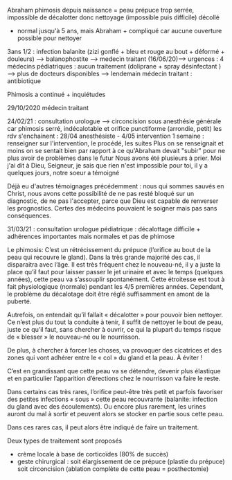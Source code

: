 Abraham phimosis depuis naissance = peau prépuce trop serrée, impossible de décalotter donc nettoyage (impossible puis difficile) décollé
- normal jusqu'à 5 ans, mais Abraham + compliqué car aucune ouverture possible pour nettoyer

3ans 1/2 : infection balanite (zizi gonflé + bleu et rouge au bout + déformé + douleurs) --> balanophostite
--> medecin traitant  (16/06/20)--> urgences : 4 médecins pédiatriques : aucun traitement (doliprane + spray désinfectant )
--> plus de docteurs disponibles
--> lendemain médecin traitant : antibiotique

Phimosis a continué + inquiétudes

29/10/2020 médecin traitant

24/02/21 : consultation urologue --> circoncision sous anesthésie générale car phimosis serré, indécalotable et orifice punctiforme (arrondie, petit)
les rdv s'enchainent : 28/04 anesthésiste - 4/05 intervention
1 semaine : renseigner sur l'intervention, le procédé, les suites
Plus on se renseignait et moins on se sentait bien par rapport à ce qu'Abraham devait "subir" pour ne plus avoir de problèmes dans le futur
Nous avons été plusieurs à prier. Moi j'ai dit à Dieu, Seigneur, je sais que rien n'est impossible pour toi, il y a quelques jours, notre soeur a témoigné

Déjà eu d'autres témoignages précédemment : nous qui sommes sauvés en Christ, nous avons cette possibilité de ne pas resté bloqué sur un diagnostic, de ne pas l'accepter, parce que Dieu est capable de renverser les prognostics. Certes des médecins pouvaient le soigner mais pas sans conséquences.

31/03/21 : consultation urologue pédiatrique : décalottage difficile + adhérences importantes mais normales et pas de phimose

Le phimosis:
C’est un rétrécissement du prépuce (l’orifice au bout de la peau qui recouvre le gland). Dans la très grande majorité des cas, il disparaitra avec l’âge. Il est très fréquent chez le nouveau-né, il y a juste la place qu’il faut pour laisser passer le jet urinaire et avec le temps (quelques années), cette peau va s’assouplir spontanément. Cette étroitesse est tout à fait physiologique (normale) pendant les 4/5 premières années. Cependant, le problème du décalotage doit être réglé suffisamment en amont de la puberté.

Autrefois, on entendait qu’il fallait « décalotter » pour pouvoir bien nettoyer. Ce n’est plus du tout la conduite à tenir, il suffit de nettoyer le bout de peau, juste ce qu’il faut, sans chercher à ouvrir, ce qui la plupart du temps risque de « blesser » le nouveau-né ou le nourrisson.

De plus, à chercher à forcer les choses, va provoquer des cicatrices et des zones qui vont adhérer entre le « col » du gland et la peau. À éviter !

C’est en grandissant que cette peau va se détendre, devenir plus élastique et en particulier l’apparition d’érections chez le nourrisson va faire le reste.

Dans certains cas très rares, l’orifice peut-être très petit et parfois favoriser des petites infections « sous » cette peau recouvrante (balanite: infection du gland avec des écoulements). Ou encore plus rarement, les urines auront du mal à sortir et peuvent alors se stocker en partie sous cette peau.

Dans ces rares cas, il peut alors être indiqué de faire un traitement.

Deux types de traitement sont proposés
- crème locale à base de corticoïdes (80% de succès)
- geste chirurgical : soit élargissement de ce prépuce (plastie du prépuce) soit circoncision (ablation complète de cette peau = posthectomie)
